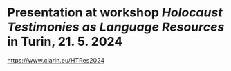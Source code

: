 # Presentation at workshop _Holocaust Testimonies as Language Resources_ in Turin, 21. 5. 2024

https://www.clarin.eu/HTRes2024
